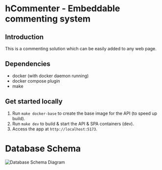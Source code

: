 # hCommenter - Embeddable commenting system

## Introduction

This is a commenting solution which can be easily added to any web page.

## Dependencies

- docker (with docker daemon running)
- docker compose plugin
- make

## Get started locally

1. Run `make docker-base` to create the base image for the API (to speed up build).
2. Run `make dev` to build & start the API & SPA containers (dev).
3. Access the app at `http://localhost:5173`.

# Database Schema

![Database Schema Diagram]("./docs/DatabaseSchema.drawio.svg")

